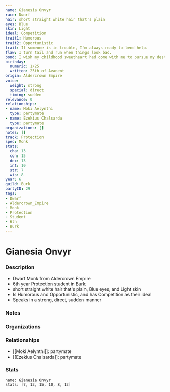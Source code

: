 ```yaml
---
name: Gianesia Onvyr
race: Dwarf
hair: short straight white hair that's plain
eyes: Blue
skin: Light
ideal: Competition
trait1: Humorous
trait2: Opportunistic
trait: If someone is in trouble, I'm always ready to lend help.
flaw: I turn tail and run when things look bad.
bond: I wish my childhood sweetheart had come with me to pursue my destiny.
birthday:
  numeric: 1/25
  written: 25th of Avanent
origin: Aldercrown Empire
voice:
  weight: strong
  spacial: direct
  timing: sudden
relevance: 0
relationships:
- name: Moki Aelynthi
  type: partymate
- name: Ezekius Chalsarda
  type: partymate
organizations: []
notes: []
track: Protection
spec: Monk
stats:
  cha: 13
  con: 15
  dex: 13
  int: 10
  str: 7
  wis: 8
year: 6
guild: Burk
partyID: 29
tags:
- Dwarf
- Aldercrown_Empire
- Monk
- Protection
- Student
- 6th
- Burk
---
```

# Gianesia Onvyr
### Description
- Dwarf Monk from Aldercrown Empire
- 6th year Protection student in Burk
- short straight white hair that's plain, Blue eyes, and Light skin
- Is Humorous and Opportunistic, and has Competition as their ideal
- Speaks in a strong, direct, sudden manner

### Notes

### Organizations

### Relationships
- [[Moki Aelynthi]]: partymate
- [[Ezekius Chalsarda]]: partymate

### Stats
```statblock
name: Gianesia Onvyr
stats: [7, 13, 15, 10, 8, 13]
```